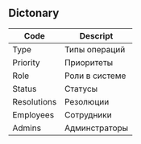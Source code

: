 ## Dictonary

|Code|Descript
|---|---|
|Type|Типы операций
|Priority|Приоритеты
|Role|Роли в системе
|Status|Статусы
|Resolutions|Резолюции
|Employees|Сотрудники
|Admins|Админстраторы

